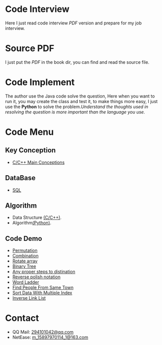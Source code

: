 # Code Interview
Here I just read code interview _PDF_ version and prepare for my job interview.

# Source PDF
I just put the _PDF_ in the book dir, you can find and read the source file.

# Code Implement
The author use the Java code solve the question, Here when you want to run it, you may create the class and test it, to make things more easy, I just use the **Python** to solve the problem._Understand the thoughts used in resolving the question is more important than the language you use._

# Code Menu
## Key Conception
- [C/C++ Main Conceptions](http://c.biancheng.net/cpp/biancheng/cpp/jingyan/list_172_3.html)

## DataBase
- [SQL](http://www.tutorialspoint.com/sql/index.htm)

## Algorithm
- Data Structure [(C/C++)](https://github.com/smileboywtu/C-projects/tree/master/c-datestructure).
- Algorithm[(Python)](https://github.com/smileboywtu/algorithms-using-python).

## Code Demo
- [Permutation](https://github.com/smileboywtu/Code-Interview/blob/master/permutation.py)
- [Combination](https://github.com/smileboywtu/Code-Interview/blob/master/combination.py)
- [Rotate array](https://github.com/smileboywtu/Code-Interview/blob/master/rotate-array.py)
- [Binary Tree](https://github.com/smileboywtu/Code-Interview/blob/master/binary-tree.py)
- [Any proper steps to distination](https://github.com/smileboywtu/Code-Interview/blob/master/steps-to-distination.py)
- [Reverse polish notation](https://github.com/smileboywtu/Code-Interview/blob/master/evaluate-reverse-polish-notation.py)
- [Word Ladder](https://github.com/smileboywtu/Code-Interview/blob/master/word-ladder.py)
- [Find People From Same Town](https://github.com/smileboywtu/Code-Interview/blob/master/find-people-from-same-town.py)
- [Sort Data With Multiple Index](https://github.com/smileboywtu/Code-Interview/blob/master/sort-multi-index.py)
- [Inverse Link List](https://github.com/smileboywtu/Code-Interview/blob/master/inverse-link-list.py)

# Contact
- QQ Mail: 294101042@qq.com
- NetEase: m_15897970114_1@163.com
